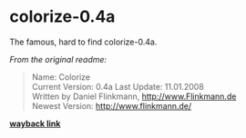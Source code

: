 # colorize-0.4a

The famous, hard to find colorize-0.4a.

_From the original readme:_

> Name: Colorize  
> Current Version: 0.4a 
> Last Update: 11.01.2008  
> Written by Daniel Flinkmann, http://www.Flinkmann.de  
> Newest Version: http://www.flinkmann.de/ 

**[wayback link](https://web.archive.org/web/20070221054041/http://flinkmann.de/colorize-pl.71.0.html)**

